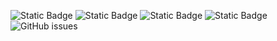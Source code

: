 ![Static Badge](https://img.shields.io/badge/blacklists-60-000000) ![Static Badge](https://img.shields.io/badge/blacklisted-2982361-cc0000) ![Static Badge](https://img.shields.io/badge/whitelisted-2244-00CC00) ![Static Badge](https://img.shields.io/badge/streaming_blacklist-28107-000000) ![GitHub issues](https://img.shields.io/github/issues/fabriziosalmi/blacklists)
